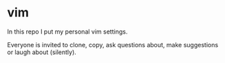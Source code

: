 # vim
In this repo I put my personal vim settings.

Everyone is invited to clone, copy, ask questions about, make suggestions or laugh about (silently).
